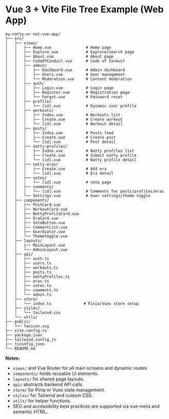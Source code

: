 # Vue 3 + Vite File Tree Example (Web App)

```
my-natty-or-not-vue-app/
├── src/
│   ├── views/
│   │   ├── Home.vue               # Home page
│   │   ├── Explore.vue            # Explore/search page
│   │   ├── About.vue              # About page
│   │   ├── CodeOfConduct.vue      # Code of Conduct
│   │   ├── admin/
│   │   │   ├── Dashboard.vue      # Admin dashboard
│   │   │   ├── Users.vue          # User management
│   │   │   └── Moderation.vue     # Content moderation
│   │   ├── auth/
│   │   │   ├── Login.vue          # Login page
│   │   │   ├── Register.vue       # Registration page
│   │   │   └── Forgot.vue         # Password reset
│   │   ├── profile/
│   │   │   └── [id].vue           # Dynamic user profile
│   │   ├── workouts/
│   │   │   ├── Index.vue          # Workouts list
│   │   │   ├── Create.vue         # Create workout
│   │   │   └── [id].vue           # Workout detail
│   │   ├── posts/
│   │   │   ├── Index.vue          # Posts feed
│   │   │   ├── Create.vue         # Create post
│   │   │   └── [id].vue           # Post detail
│   │   ├── natty-profiles/
│   │   │   ├── Index.vue          # Natty profiles list
│   │   │   ├── Create.vue         # Submit natty profile
│   │   │   └── [id].vue           # Natty profile detail
│   │   ├── natty-eras/
│   │   │   ├── Create.vue         # Add era
│   │   │   └── [id].vue           # Era detail
│   │   ├── votes/
│   │   │   └── [id].vue           # Vote page
│   │   ├── comments/
│   │   │   └── [id].vue           # Comments for posts/profiles/eras
│   │   └── Settings.vue           # User settings/theme toggle
│   ├── components/
│   │   ├── PostCard.vue
│   │   ├── WorkoutCard.vue
│   │   ├── NattyProfileCard.vue
│   │   ├── EraCard.vue
│   │   ├── VoteButton.vue
│   │   ├── CommentList.vue
│   │   ├── UserAvatar.vue
│   │   └── ThemeToggle.vue
│   ├── layouts/
│   │   ├── MainLayout.vue
│   │   └── AdminLayout.vue
│   ├── api/
│   │   ├── auth.ts
│   │   ├── users.ts
│   │   ├── workouts.ts
│   │   ├── posts.ts
│   │   ├── nattyProfiles.ts
│   │   ├── eras.ts
│   │   ├── votes.ts
│   │   ├── comments.ts
│   │   └── admin.ts
│   ├── store/
│   │   └── index.ts              # Pinia/Vuex store setup
│   ├── styles/
│   │   └── tailwind.css
│   └── utils/
├── public/
│   └── favicon.svg
├── vite.config.ts
├── package.json
├── tailwind.config.js
├── tsconfig.json
└── README.md
```

**Notes:**
- `views/` and Vue Router for all main screens and dynamic routes.
- `components/` holds reusable UI elements.
- `layouts/` for shared page layouts.
- `api/` abstracts backend API calls.
- `store/` for Pinia or Vuex state management.
- `styles/` for Tailwind and custom CSS.
- `utils/` for helper functions.
- SEO and accessibility best practices are supported via vue-meta and semantic HTML. 